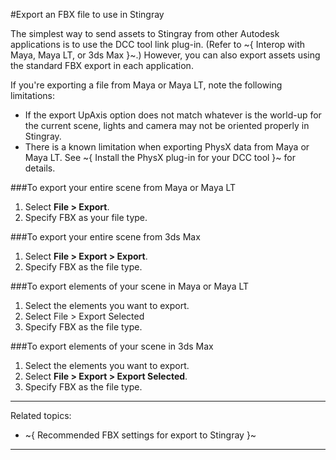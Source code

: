 #Export an FBX file to use in Stingray

The simplest way to send assets to Stingray from other Autodesk applications is to use the DCC tool link plug-in. (Refer to ~{ Interop with Maya, Maya LT, or 3ds Max }~.) However, you can also export assets using the standard FBX export in each application.

If you're exporting a file from Maya or Maya LT, note the following limitations:

- If the export UpAxis option does not match whatever is the world-up for the current scene, lights and camera may not be oriented properly in Stingray.
- There is a known limitation when exporting PhysX data from Maya or Maya LT. See ~{ Install the PhysX plug-in for your DCC tool }~ for details.

###To export your entire scene from Maya or Maya LT

1. Select **File > Export**.
2. Specify FBX as your file type.

###To export your entire scene from 3ds Max
1. Select **File > Export > Export**.
2. Specify FBX as the file type.

###To export elements of your scene in Maya or Maya LT
1. Select the elements you want to export.
2. Select File > Export Selected
3. Specify FBX as the file type.

###To export elements of your scene in 3ds Max
1. Select the elements you want to export.
2. Select **File > Export > Export Selected**.
3. Specify FBX as the file type.

---
Related topics:
-	~{ Recommended FBX settings for export to Stingray }~
---

